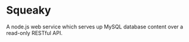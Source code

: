 # Squeaky

A node.js web service which serves up MySQL database content over a read-only RESTful API.